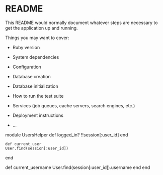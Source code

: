# README

This README would normally document whatever steps are necessary to get the
application up and running.

Things you may want to cover:

* Ruby version

* System dependencies

* Configuration

* Database creation

* Database initialization

* How to run the test suite

* Services (job queues, cache servers, search engines, etc.)

* Deployment instructions

* ...


module UsersHelper
  def logged_in?
    !!session[:user_id]
  end

    def current_user
    User.find(session[:user_id])
  end

  def current_username
    User.find(session[:user_id]).username
  end
end